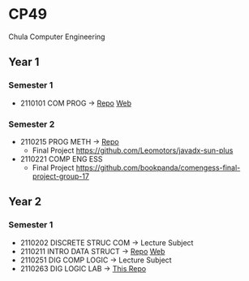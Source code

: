 # CP49

Chula Computer Engineering

## Year 1

### Semester 1

- 2110101 COM PROG -> [Repo](https://github.com/Leomotors/2110101-com-prog) [Web](https://2110101.leomotors.me)

### Semester 2

- 2110215 PROG METH -> [Repo](https://github.com/Leomotors/2110215-prog-meth)
  - Final Project https://github.com/Leomotors/javadx-sun-plus
- 2110221 COMP ENG ESS
  - Final Project https://github.com/bookpanda/comengess-final-project-group-17

## Year 2

### Semester 1

- 2110202 DISCRETE STRUC COM -> Lecture Subject
- 2110211 INTRO DATA STRUCT -> [Repo](https://github.com/Leomotors/2110211-intro-data-struct) [Web](https://2110211.leomotors.me)
- 2110251 DIG COMP LOGIC -> Lecture Subject
- 2110263 DIG LOGIC LAB -> [This Repo](./2110263-dig-logic-lab/)
